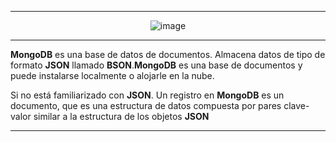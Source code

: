 ***
<div align='center'>
  
  ![image](https://github.com/Brayan-Hc11/mongo/assets/118775234/ef1021ae-ba38-449b-9cb4-3edce6a868bb)
</div>

***

__MongoDB__ es una base de datos de documentos. Almacena datos de tipo de formato __JSON__ llamado __BSON__.__MongoDB__ es una base de documentos y puede instalarse localmente o alojarle en la nube.

Si no está familiarizado con __JSON__. Un registro en __MongoDB__ es un documento, que es una estructura de datos compuesta por pares clave-valor similar a la estructura de los objetos __JSON__

***






